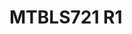# MTBLS721 R1
<a name="material" />
<script type="application/ld+json">

  {
    "@context": "https://schema.org/",
    "@type": "ChemicalSubstance",
    "http://purl.org/dc/terms/conformsTo":
      {
        "@type": "CreativeWork",
        "@id": "https://bioschemas.org/profiles/ChemicalSubstance/0.4-RELEASE/"
      },
    "@id": "https://egonw.github.io/nanowiki/nanowiki481.html#material",
    "name": "MTBLS721 R1",
    "sameAs: "http://127.0.0.1/mediawiki/index.php/Special:URIResolver/MTBLS721_R1"
  }
</script>


